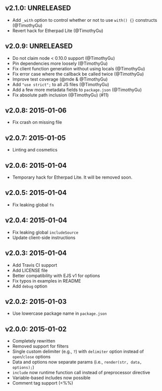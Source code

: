 ## v2.1.0: UNRELEASED

+ Add `_with` option to control whether or not to use `with() {}` constructs
  (@TimothyGu)
+ Revert hack for Etherpad Lite (@TimothyGu)

## v2.0.9: UNRELEASED

+ Do not claim node < 0.10.0 support (@TimothyGu)
+ Pin dependencies more loosely (@TimothyGu)
+ Fix client function generation without using locals (@TimothyGu)
+ Fix error case where the callback be called twice (@TimothyGu)
+ Improve test coverage (@mde & @TimothyGu)
+ Add `"use strict";` to all JS files (@TimothyGu)
+ Add a few more metadata fields to `package.json` (@TimothyGu)
+ Fix absolute path inclusion (@TimothyGu) (#11)

## v2.0.8: 2015-01-06

+ Fix crash on missing file

## v2.0.7: 2015-01-05

+ Linting and cosmetics

## v2.0.6: 2015-01-04

+ Temporary hack for Etherpad Lite. It will be removed soon.

## v2.0.5: 2015-01-04

+ Fix leaking global `fn`

## v2.0.4: 2015-01-04

+ Fix leaking global `includeSource`
+ Update client-side instructions

## v2.0.3: 2015-01-04

+ Add Travis CI support
+ Add LICENSE file
+ Better compatibility with EJS v1 for options
+ Fix typos in examples in README
+ Add `debug` option

## v2.0.2: 2015-01-03

+ Use lowercase package name in `package.json`

## v2.0.0: 2015-01-02

+ Completely rewritten
+ Removed support for filters
+ Single custom delimiter (e.g., `?`) with `delimiter` option instead of
  `open`/`close` options
+ Data and options now separate params (i.e., `render(str, data, options);`)
+ `include` now runtime function call instead of preprocessor directive
+ Variable-based includes now possible
+ Comment tag support (<%%)

